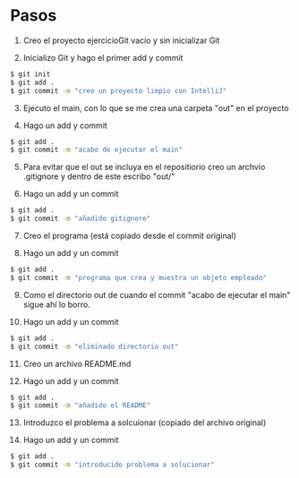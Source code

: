 # Pasos

1. Creo el proyecto ejercicioGit vacío y sin inicializar Git

2. Inicializo Git y hago el primer add y commit

```bash
$ git init
$ git add .
$ git commit -m "creo un proyecto limpio con IntelliJ"
```

3. Ejecuto el main, con lo que se me crea una carpeta "out" en el proyecto

4. Hago un add y commit

```bash
$ git add .
$ git commit -m "acabo de ejecutar el main"
```

5. Para evitar que el out se incluya en el repositiorio creo un archvio .gitignore y dentro de este escribo "out/"

6. Hago un add y un commit


```bash
$ git add .
$ git commit -m "añadido gitignore"
```

7. Creo el programa (está copiado desde el commit original)

8. Hago un add y un commit

```bash
$ git add .
$ git commit -m "programa que crea y muestra un objeto empleado"
```

9. Como el directorio out de cuando el commit "acabo de ejecutar el main" sigue ahí lo borro.

10. Hago un add y un commit

```bash
$ git add .
$ git commit -m "eliminado directorio out"
```

11. Creo un archivo README.md

12. Hago un add y un commit

```bash
$ git add .
$ git commit -m "añadido el README"
```

13. Introduzco el problema a solcuionar (copiado del archivo original)

14. Hago un add y un commit


```bash
$ git add .
$ git commit -m "introducido problema a solucionar"
```
